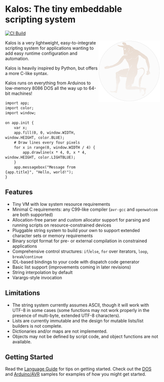 # Kalos: The tiny embeddable scripting system

[![CI Build](https://github.com/mmastrac/kalos/actions/workflows/build.yml/badge.svg)](https://github.com/mmastrac/kalos/actions/workflows/build.yml)

<img align="right" src="docs/kalos-logo-ebo.png" width="200">

Kalos is a very lightweight, easy-to-integrate scripting system for applications wanting to add
easy runtime configuration and automation.

Kalos is heavily inspired by Python, but offers a more C-like syntax.

Kalos runs on everything from Arduinos to low-memory 8086 DOS all the way up to 64-bit machines!

```
import app;
import color;
import window;

on app.init {
    var x;
    app.fill(0, 0, window.WIDTH, window.HEIGHT, color.BLUE);
    # Draw lines every four pixels
    for x in range(0, window.WIDTH / 4) {
        app.drawline(x * 4, 0, x * 4, window.HEIGHT, color.LIGHTBLUE);
    }
    app.messagebox("Message from {app.title}", "Hello, world!");
}
```

## Features 

 * Tiny VM with low system resource requirements
 * Minimal C requirements: any C99-like compiler (`avr-gcc` and `openwatcom` are both supported)
 * Allocation-free parser and custom allocator support for parsing and running scripts on resource-constrained devices
 * Pluggable string system to build your own to support extended character sets or memory requirements
 * Binary script format for pre- or external compilation in constrained applications
 * Comprehensive control structures: `if`/`else`, `for` over iterators, `loop`, `break`/`continue`
 * IDL-based bindings to your code with dispatch code generator
 * Basic list support (improvements coming in later revisions)
 * String interpolation by default
 * Varargs-style invocation

## Limitations

 * The string system currently assumes ASCII, though it will work with UTF-8 in some cases (some functions
 may not work properly in the presence of multi-byte, extended UTF-8 characters).
 * Lists are currently immutable and the design for mutable lists/list builders is not complete.
 * Dictionaries and/or maps are not implemented.
 * Objects may not be defined by script code, and object functions are not available.

## Getting Started

Read the [Language Guide](docs/LanguageGuide.md) for tips on getting started. Check out the [DOS](example/dos) and
[Arduino/AVR](example/avr) samples for examples of how you might get started.
